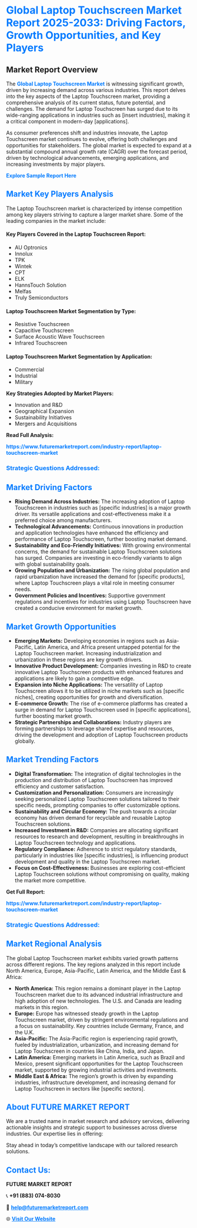 <h1 style="color: #007BFF;">Global Laptop Touchscreen Market Report 2025-2033: Driving Factors, Growth Opportunities, and Key Players</h1>

<section id="overview">
<h2>Market Report Overview</h2>
<p>The <a href="https://www.futuremarketreport.com/industry-report/laptop-touchscreen-market" style="color: #007BFF; text-decoration: none;"><strong>Global Laptop Touchscreen Market</strong></a> is witnessing significant growth, driven by increasing demand across various industries. This report delves into the key aspects of the Laptop Touchscreen market, providing a comprehensive analysis of its current status, future potential, and challenges. The demand for Laptop Touchscreen has surged due to its wide-ranging applications in industries such as [insert industries], making it a critical component in modern-day [applications].</p>
<p>As consumer preferences shift and industries innovate, the Laptop Touchscreen market continues to evolve, offering both challenges and opportunities for stakeholders. The global market is expected to expand at a substantial compound annual growth rate (CAGR) over the forecast period, driven by technological advancements, emerging applications, and increasing investments by major players.</p>
</section>

<section id="overview">
<p><a href="https://www.futuremarketreport.com/request-sample/reportId=63516" style="color: #007BFF; text-decoration: none;"><strong>Explore Sample Report Here</strong></a></p>
</section>

<section id="key-players">
<h2 style="color: #007BFF;">Market Key Players Analysis</h2>
<p>The Laptop Touchscreen market is characterized by intense competition among key players striving to capture a larger market share. Some of the leading companies in the market include:</p>
<h4>Key Players Covered in the Laptop Touchscreen Report:</h4>
<ul><li>AU Optronics</li><li>Innolux</li><li>TPK</li><li>Wintek</li><li>CPT</li><li>ELK</li><li>HannsTouch Solution</li><li>Melfas</li><li>Truly Semiconductors</li></ul>
<h4>Laptop Touchscreen Market Segmentation by Type:</h4>
<ul><li>Resistive Touchscreen</li><li>Capacitive Touchscreen</li><li>Surface Acoustic Wave Touchscreen</li><li>Infrared Touchscreen</li></ul>

<h4>Laptop Touchscreen Market Segmentation by Application:</h4>
<ul><li>Commercial</li><li>Industrial</li><li>Military</li></ul>
<p><strong>Key Strategies Adopted by Market Players:</strong></p>
<ul>
<li>Innovation and R&D</li>
<li>Geographical Expansion</li>
<li>Sustainability Initiatives</li>
<li>Mergers and Acquisitions</li>
</ul>
</section>

<section>
<p><strong>Read Full Analysis: </strong></p><a href="https://www.futuremarketreport.com/industry-report/laptop-touchscreen-market" style="color: #007BFF; text-decoration: none;"><strong>https://www.futuremarketreport.com/industry-report/laptop-touchscreen-market</strong></a>
<h3 style="color: #007BFF;">Strategic Questions Addressed:</h3>
</section>

<section id="driving-factors">
<h2 style="color: #007BFF;">Market Driving Factors</h2>
<ul>
<li><strong>Rising Demand Across Industries:</strong> The increasing adoption of Laptop Touchscreen in industries such as [specific industries] is a major growth driver. Its versatile applications and cost-effectiveness make it a preferred choice among manufacturers.</li>
<li><strong>Technological Advancements:</strong> Continuous innovations in production and application technologies have enhanced the efficiency and performance of Laptop Touchscreen, further boosting market demand.</li>
<li><strong>Sustainability and Eco-Friendly Initiatives:</strong> With growing environmental concerns, the demand for sustainable Laptop Touchscreen solutions has surged. Companies are investing in eco-friendly variants to align with global sustainability goals.</li>
<li><strong>Growing Population and Urbanization:</strong> The rising global population and rapid urbanization have increased the demand for [specific products], where Laptop Touchscreen plays a vital role in meeting consumer needs.</li>
<li><strong>Government Policies and Incentives:</strong> Supportive government regulations and incentives for industries using Laptop Touchscreen have created a conducive environment for market growth.</li>
</ul>
</section>

<section id="growth-opportunities">
<h2 style="color: #007BFF;">Market Growth Opportunities</h2>
<ul>
<li><strong>Emerging Markets:</strong> Developing economies in regions such as Asia-Pacific, Latin America, and Africa present untapped potential for the Laptop Touchscreen market. Increasing industrialization and urbanization in these regions are key growth drivers.</li>
<li><strong>Innovative Product Development:</strong> Companies investing in R&D to create innovative Laptop Touchscreen products with enhanced features and applications are likely to gain a competitive edge.</li>
<li><strong>Expansion into Niche Applications:</strong> The versatility of Laptop Touchscreen allows it to be utilized in niche markets such as [specific niches], creating opportunities for growth and diversification.</li>
<li><strong>E-commerce Growth:</strong> The rise of e-commerce platforms has created a surge in demand for Laptop Touchscreen used in [specific applications], further boosting market growth.</li>
<li><strong>Strategic Partnerships and Collaborations:</strong> Industry players are forming partnerships to leverage shared expertise and resources, driving the development and adoption of Laptop Touchscreen products globally.</li>
</ul>
</section>

<section id="trending-factors">
<h2 style="color: #007BFF;">Market Trending Factors</h2>
<ul>
<li><strong>Digital Transformation:</strong> The integration of digital technologies in the production and distribution of Laptop Touchscreen has improved efficiency and customer satisfaction.</li>
<li><strong>Customization and Personalization:</strong> Consumers are increasingly seeking personalized Laptop Touchscreen solutions tailored to their specific needs, prompting companies to offer customizable options.</li>
<li><strong>Sustainability and Circular Economy:</strong> The push towards a circular economy has driven demand for recyclable and reusable Laptop Touchscreen solutions.</li>
<li><strong>Increased Investment in R&D:</strong> Companies are allocating significant resources to research and development, resulting in breakthroughs in Laptop Touchscreen technology and applications.</li>
<li><strong>Regulatory Compliance:</strong> Adherence to strict regulatory standards, particularly in industries like [specific industries], is influencing product development and quality in the Laptop Touchscreen market.</li>
<li><strong>Focus on Cost-Effectiveness:</strong> Businesses are exploring cost-efficient Laptop Touchscreen solutions without compromising on quality, making the market more competitive.</li>
</ul>
</section>

<section>
<p><strong>Get Full Report: </strong></p><a href="https://www.futuremarketreport.com/industry-report/laptop-touchscreen-market" style="color: #007BFF; text-decoration: none;"><strong>https://www.futuremarketreport.com/industry-report/laptop-touchscreen-market</strong></a>
<h3 style="color: #007BFF;">Strategic Questions Addressed:</h3>
</section>


<section id="regional-analysis">
<h2 style="color: #007BFF;">Market Regional Analysis</h2>
<p>The global Laptop Touchscreen market exhibits varied growth patterns across different regions. The key regions analyzed in this report include North America, Europe, Asia-Pacific, Latin America, and the Middle East & Africa:</p>
<ul>
<li><strong>North America:</strong> This region remains a dominant player in the Laptop Touchscreen market due to its advanced industrial infrastructure and high adoption of new technologies. The U.S. and Canada are leading markets in this region.</li>
<li><strong>Europe:</strong> Europe has witnessed steady growth in the Laptop Touchscreen market, driven by stringent environmental regulations and a focus on sustainability. Key countries include Germany, France, and the U.K.</li>
<li><strong>Asia-Pacific:</strong> The Asia-Pacific region is experiencing rapid growth, fueled by industrialization, urbanization, and increasing demand for Laptop Touchscreen in countries like China, India, and Japan.</li>
<li><strong>Latin America:</strong> Emerging markets in Latin America, such as Brazil and Mexico, present significant opportunities for the Laptop Touchscreen market, supported by growing industrial activities and investments.</li>
<li><strong>Middle East & Africa:</strong> The region’s growth is driven by expanding industries, infrastructure development, and increasing demand for Laptop Touchscreen in sectors like [specific sectors].</li>
</ul>
</section>

<footer>
<h2 style="color: #007BFF;">About FUTURE MARKET REPORT</h2>
<p>We are a trusted name in market research and advisory services, delivering actionable insights and strategic support to businesses across diverse industries. Our expertise lies in offering:</p>

<p>Stay ahead in today’s competitive landscape with our tailored research solutions.</p>

<h2 style="color: #007BFF;">Contact Us:</h2>
<p><strong>FUTURE MARKET REPORT</strong></p>
<p>📞 <strong>+91 (883) 074-8030</strong></p>
<p>📧 <strong><a href="mailto:help@futuremarketreport.com" style="color: #007BFF;">help@futuremarketreport.com</a></strong></p>
<p>🌐 <strong><a href="https://www.futuremarketreport.com/" style="color: #007BFF;">Visit Our Website</a></strong></p>
</footer>